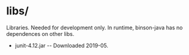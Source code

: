 libs/
=====

Libraries. Needed for development only.
In runtime, binson-java has no dependences on other libs.

* junit-4.12.jar -- Downloaded 2019-05. 
